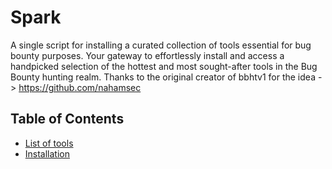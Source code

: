 # Spark
A single script for installing a curated collection of tools essential for bug bounty purposes. Your gateway to effortlessly install and access a handpicked selection of the hottest and most sought-after tools in the Bug Bounty hunting realm. Thanks to the original creator of bbhtv1 for the idea -> https://github.com/nahamsec

## Table of Contents 

- [List of tools](#Categorized-the-list-of-tools)
- [Installation](#installation)
